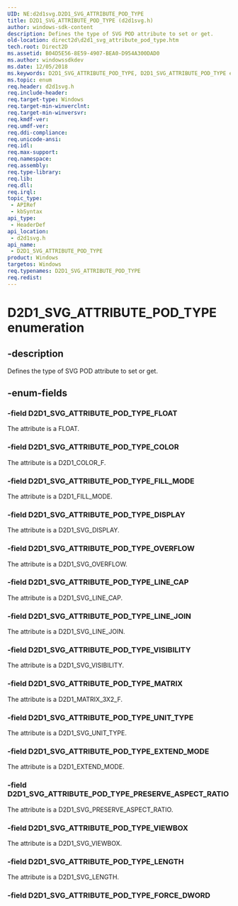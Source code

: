 ```yaml
---
UID: NE:d2d1svg.D2D1_SVG_ATTRIBUTE_POD_TYPE
title: D2D1_SVG_ATTRIBUTE_POD_TYPE (d2d1svg.h)
author: windows-sdk-content
description: Defines the type of SVG POD attribute to set or get.
old-location: direct2d\d2d1_svg_attribute_pod_type.htm
tech.root: Direct2D
ms.assetid: B04D5E56-8E59-4907-BEA0-D954A300DAD0
ms.author: windowssdkdev
ms.date: 12/05/2018
ms.keywords: D2D1_SVG_ATTRIBUTE_POD_TYPE, D2D1_SVG_ATTRIBUTE_POD_TYPE enumeration [Direct2D], D2D1_SVG_ATTRIBUTE_POD_TYPE_COLOR, D2D1_SVG_ATTRIBUTE_POD_TYPE_DISPLAY, D2D1_SVG_ATTRIBUTE_POD_TYPE_EXTEND_MODE, D2D1_SVG_ATTRIBUTE_POD_TYPE_FILL_MODE, D2D1_SVG_ATTRIBUTE_POD_TYPE_FLOAT, D2D1_SVG_ATTRIBUTE_POD_TYPE_FORCE_DWORD, D2D1_SVG_ATTRIBUTE_POD_TYPE_LENGTH, D2D1_SVG_ATTRIBUTE_POD_TYPE_LINE_CAP, D2D1_SVG_ATTRIBUTE_POD_TYPE_LINE_JOIN, D2D1_SVG_ATTRIBUTE_POD_TYPE_MATRIX, D2D1_SVG_ATTRIBUTE_POD_TYPE_OVERFLOW, D2D1_SVG_ATTRIBUTE_POD_TYPE_PRESERVE_ASPECT_RATIO, D2D1_SVG_ATTRIBUTE_POD_TYPE_UNIT_TYPE, D2D1_SVG_ATTRIBUTE_POD_TYPE_VIEWBOX, D2D1_SVG_ATTRIBUTE_POD_TYPE_VISIBILITY, d2d1svg/D2D1_SVG_ATTRIBUTE_POD_TYPE, d2d1svg/D2D1_SVG_ATTRIBUTE_POD_TYPE_COLOR, d2d1svg/D2D1_SVG_ATTRIBUTE_POD_TYPE_DISPLAY, d2d1svg/D2D1_SVG_ATTRIBUTE_POD_TYPE_EXTEND_MODE, d2d1svg/D2D1_SVG_ATTRIBUTE_POD_TYPE_FILL_MODE, d2d1svg/D2D1_SVG_ATTRIBUTE_POD_TYPE_FLOAT, d2d1svg/D2D1_SVG_ATTRIBUTE_POD_TYPE_FORCE_DWORD, d2d1svg/D2D1_SVG_ATTRIBUTE_POD_TYPE_LENGTH, d2d1svg/D2D1_SVG_ATTRIBUTE_POD_TYPE_LINE_CAP, d2d1svg/D2D1_SVG_ATTRIBUTE_POD_TYPE_LINE_JOIN, d2d1svg/D2D1_SVG_ATTRIBUTE_POD_TYPE_MATRIX, d2d1svg/D2D1_SVG_ATTRIBUTE_POD_TYPE_OVERFLOW, d2d1svg/D2D1_SVG_ATTRIBUTE_POD_TYPE_PRESERVE_ASPECT_RATIO, d2d1svg/D2D1_SVG_ATTRIBUTE_POD_TYPE_UNIT_TYPE, d2d1svg/D2D1_SVG_ATTRIBUTE_POD_TYPE_VIEWBOX, d2d1svg/D2D1_SVG_ATTRIBUTE_POD_TYPE_VISIBILITY, direct2d.d2d1_svg_attribute_pod_type
ms.topic: enum
req.header: d2d1svg.h
req.include-header: 
req.target-type: Windows
req.target-min-winverclnt: 
req.target-min-winversvr: 
req.kmdf-ver: 
req.umdf-ver: 
req.ddi-compliance: 
req.unicode-ansi: 
req.idl: 
req.max-support: 
req.namespace: 
req.assembly: 
req.type-library: 
req.lib: 
req.dll: 
req.irql: 
topic_type:
 - APIRef
 - kbSyntax
api_type:
 - HeaderDef
api_location:
 - d2d1svg.h
api_name:
 - D2D1_SVG_ATTRIBUTE_POD_TYPE
product: Windows
targetos: Windows
req.typenames: D2D1_SVG_ATTRIBUTE_POD_TYPE
req.redist: 
---
```


# D2D1_SVG_ATTRIBUTE_POD_TYPE enumeration


## -description


Defines the type of SVG POD attribute to set or get.


## -enum-fields




### -field D2D1_SVG_ATTRIBUTE_POD_TYPE_FLOAT

The attribute is a FLOAT.


### -field D2D1_SVG_ATTRIBUTE_POD_TYPE_COLOR

The attribute is a D2D1_COLOR_F.


### -field D2D1_SVG_ATTRIBUTE_POD_TYPE_FILL_MODE

The attribute is a D2D1_FILL_MODE.


### -field D2D1_SVG_ATTRIBUTE_POD_TYPE_DISPLAY

The attribute is a D2D1_SVG_DISPLAY.


### -field D2D1_SVG_ATTRIBUTE_POD_TYPE_OVERFLOW

The attribute is a D2D1_SVG_OVERFLOW.


### -field D2D1_SVG_ATTRIBUTE_POD_TYPE_LINE_CAP

The attribute is a D2D1_SVG_LINE_CAP.


### -field D2D1_SVG_ATTRIBUTE_POD_TYPE_LINE_JOIN

The attribute is a D2D1_SVG_LINE_JOIN.


### -field D2D1_SVG_ATTRIBUTE_POD_TYPE_VISIBILITY

The attribute is a D2D1_SVG_VISIBILITY.


### -field D2D1_SVG_ATTRIBUTE_POD_TYPE_MATRIX

The attribute is a D2D1_MATRIX_3X2_F.


### -field D2D1_SVG_ATTRIBUTE_POD_TYPE_UNIT_TYPE

The attribute is a D2D1_SVG_UNIT_TYPE.


### -field D2D1_SVG_ATTRIBUTE_POD_TYPE_EXTEND_MODE

The attribute is a D2D1_EXTEND_MODE.


### -field D2D1_SVG_ATTRIBUTE_POD_TYPE_PRESERVE_ASPECT_RATIO

The attribute is a D2D1_SVG_PRESERVE_ASPECT_RATIO.


### -field D2D1_SVG_ATTRIBUTE_POD_TYPE_VIEWBOX

The attribute is a D2D1_SVG_VIEWBOX.


### -field D2D1_SVG_ATTRIBUTE_POD_TYPE_LENGTH

The attribute is a D2D1_SVG_LENGTH.


### -field D2D1_SVG_ATTRIBUTE_POD_TYPE_FORCE_DWORD

